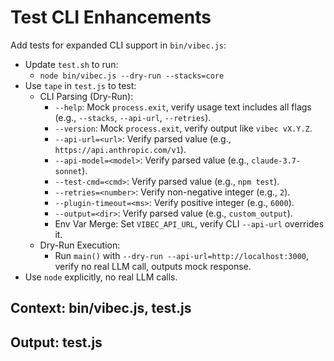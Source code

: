 # Test CLI Enhancements

Add tests for expanded CLI support in `bin/vibec.js`:
- Update `test.sh` to run:
  - `node bin/vibec.js --dry-run --stacks=core`
- Use `tape` in `test.js` to test:
  - CLI Parsing (Dry-Run):
    - `--help`: Mock `process.exit`, verify usage text includes all flags (e.g., `--stacks`, `--api-url`, `--retries`).
    - `--version`: Mock `process.exit`, verify output like `vibec vX.Y.Z`.
    - `--api-url=<url>`: Verify parsed value (e.g., `https://api.anthropic.com/v1`).
    - `--api-model=<model>`: Verify parsed value (e.g., `claude-3.7-sonnet`).
    - `--test-cmd=<cmd>`: Verify parsed value (e.g., `npm test`).
    - `--retries=<number>`: Verify non-negative integer (e.g., `2`).
    - `--plugin-timeout=<ms>`: Verify positive integer (e.g., `6000`).
    - `--output=<dir>`: Verify parsed value (e.g., `custom_output`).
    - Env Var Merge: Set `VIBEC_API_URL`, verify CLI `--api-url` overrides it.
  - Dry-Run Execution:
    - Run `main()` with `--dry-run --api-url=http://localhost:3000`, verify no real LLM call, outputs mock response.
- Use `node` explicitly, no real LLM calls.

## Context: bin/vibec.js, test.js
## Output: test.js
